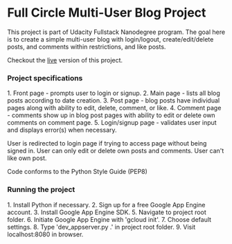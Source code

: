 <h1>Full Circle Multi-User Blog Project</h1>

This project is part of Udacity Fullstack Nanodegree program. The goal here is to create a simple multi-user blog with login/logout, create/edit/delete posts, and comments within restrictions, and like posts.

Checkout the <a href="https://full-circle-153317.appspot.com">live</a> version of this project.

<h3>Project specifications</h3>
1. Front page - prompts user to login or signup.
2. Main page - lists all blog posts according to date creation.
3. Post page - blog posts have individual pages along with ability to edit, delete, comment, or like. 
4. Comment page - comments show up in blog post pages with ability to edit or delete own comments on comment page.
5. Login/signup page - validates user input and displays error(s) when necessary.

User is redirected to login page if trying to access page without being signed in.
User can only edit or delete own posts and comments.
User can't like own post.

Code conforms to the Python Style Guide (PEP8)

<h3>Running the project</h3>
1. Install Python if necessary.
2. Sign up for a free Google App Engine account.
3. Install Google App Engine SDK.
5. Navigate to project root folder.
6. Initiate Google App Engine with 'gcloud init'.
7. Choose default settings.
8. Type 'dev_appserver.py .' in project root folder.
9. Visit localhost:8080 in browser.